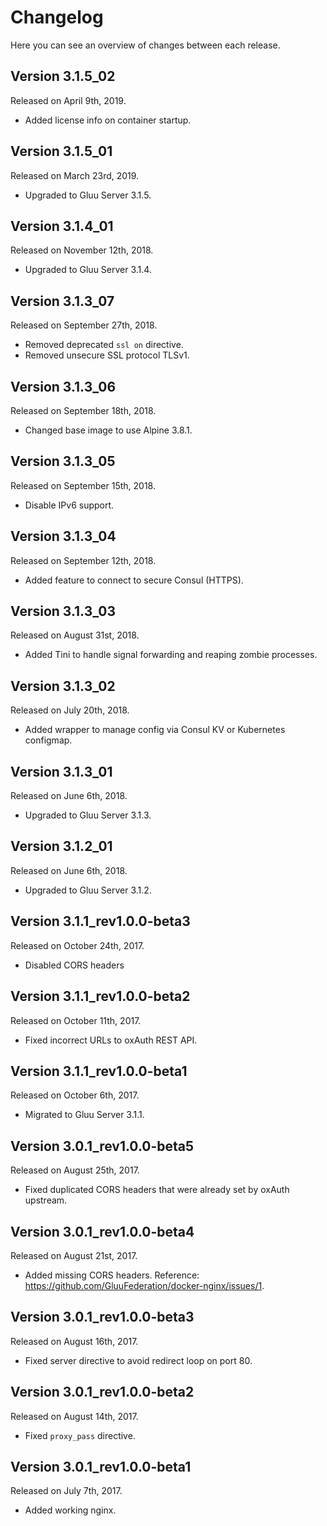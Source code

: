# Changelog

Here you can see an overview of changes between each release.

## Version 3.1.5_02

Released on April 9th, 2019.

* Added license info on container startup.

## Version 3.1.5_01

Released on March 23rd, 2019.

* Upgraded to Gluu Server 3.1.5.

## Version 3.1.4_01

Released on November 12th, 2018.

* Upgraded to Gluu Server 3.1.4.

## Version 3.1.3_07

Released on September 27th, 2018.

* Removed deprecated `ssl on` directive.
* Removed unsecure SSL protocol TLSv1.

## Version 3.1.3_06

Released on September 18th, 2018.

* Changed base image to use Alpine 3.8.1.

## Version 3.1.3_05

Released on September 15th, 2018.

* Disable IPv6 support.

## Version 3.1.3_04

Released on September 12th, 2018.

* Added feature to connect to secure Consul (HTTPS).

## Version 3.1.3_03

Released on August 31st, 2018.

* Added Tini to handle signal forwarding and reaping zombie processes.

## Version 3.1.3_02

Released on July 20th, 2018.

* Added wrapper to manage config via Consul KV or Kubernetes configmap.

## Version 3.1.3_01

Released on June 6th, 2018.

* Upgraded to Gluu Server 3.1.3.

## Version 3.1.2_01

Released on June 6th, 2018.

* Upgraded to Gluu Server 3.1.2.

## Version 3.1.1_rev1.0.0-beta3

Released on October 24th, 2017.

* Disabled CORS headers

## Version 3.1.1_rev1.0.0-beta2

Released on October 11th, 2017.

* Fixed incorrect URLs to oxAuth REST API.

## Version 3.1.1_rev1.0.0-beta1

Released on October 6th, 2017.

* Migrated to Gluu Server 3.1.1.

## Version 3.0.1_rev1.0.0-beta5

Released on August 25th, 2017.

* Fixed duplicated CORS headers that were already set by oxAuth upstream.

## Version 3.0.1_rev1.0.0-beta4

Released on August 21st, 2017.

* Added missing CORS headers. Reference: https://github.com/GluuFederation/docker-nginx/issues/1.

## Version 3.0.1_rev1.0.0-beta3

Released on August 16th, 2017.

* Fixed server directive to avoid redirect loop on port 80.

## Version 3.0.1_rev1.0.0-beta2

Released on August 14th, 2017.

* Fixed `proxy_pass` directive.

## Version 3.0.1_rev1.0.0-beta1

Released on July 7th, 2017.

* Added working nginx.
